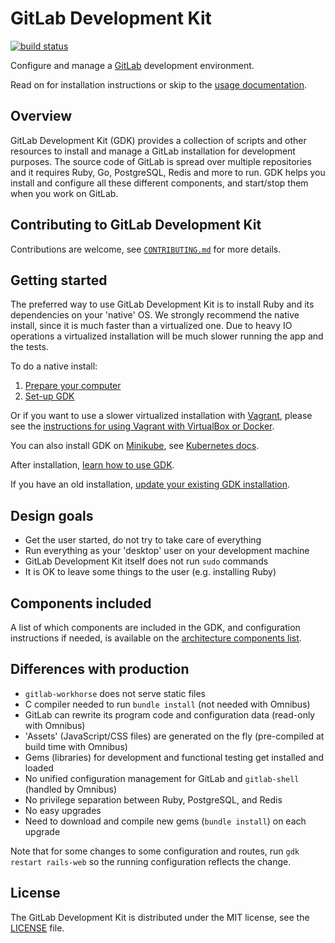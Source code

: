 # GitLab Development Kit

[![build status](https://gitlab.com/gitlab-org/gitlab-development-kit/badges/master/pipeline.svg)](https://gitlab.com/gitlab-org/gitlab-development-kit/pipelines)

Configure and manage a [GitLab](https://about.gitlab.com) development
environment.

Read on for installation instructions or skip to the [usage documentation](doc/howto/index.md).

## Overview

GitLab Development Kit (GDK) provides a collection of scripts and
other resources to install and manage a GitLab installation for
development purposes. The source code of GitLab is spread over
multiple repositories and it requires Ruby, Go, PostgreSQL, Redis
and more to run. GDK helps you install and configure all these
different components, and start/stop them when you work on GitLab.

## Contributing to GitLab Development Kit

Contributions are welcome, see [`CONTRIBUTING.md`](CONTRIBUTING.md)
for more details.

## Getting started

The preferred way to use GitLab Development Kit is to install Ruby and its
dependencies on your 'native' OS. We strongly recommend the native install,
since it is much faster than a virtualized one. Due to heavy IO operations a
virtualized installation will be much slower running the app and the tests.

To do a native install:

1. [Prepare your computer](doc/prepare.md)
1. [Set-up GDK](doc/index.md)

Or if you want to use a slower virtualized installation with [Vagrant](https://www.vagrantup.com/),
please see the [instructions for using Vagrant with VirtualBox or Docker](doc/howto/vagrant.md).

You can also install GDK on [Minikube](https://github.com/kubernetes/minikube),
see [Kubernetes docs](doc/kubernetes.md).

After installation, [learn how to use GDK](doc/howto/index.md).

If you have an old installation, [update your existing GDK installation](doc/index.md#update-gdk).

## Design goals

- Get the user started, do not try to take care of everything
- Run everything as your 'desktop' user on your development machine
- GitLab Development Kit itself does not run `sudo` commands
- It is OK to leave some things to the user (e.g. installing Ruby)

## Components included

A list of which components are included in the GDK, and configuration instructions if needed,
is available on the [architecture components list](https://docs.gitlab.com/ee/development/architecture.html#component-list).

## Differences with production

- `gitlab-workhorse` does not serve static files
- C compiler needed to run `bundle install` (not needed with Omnibus)
- GitLab can rewrite its program code and configuration data (read-only with
  Omnibus)
- 'Assets' (JavaScript/CSS files) are generated on the fly (pre-compiled at
  build time with Omnibus)
- Gems (libraries) for development and functional testing get installed and
  loaded
- No unified configuration management for GitLab and `gitlab-shell`
  (handled by Omnibus)
- No privilege separation between Ruby, PostgreSQL, and Redis
- No easy upgrades
- Need to download and compile new gems (`bundle install`) on each upgrade

Note that for some changes to some configuration and routes, run
`gdk restart rails-web` so the running configuration reflects the change.

## License

The GitLab Development Kit is distributed under the MIT license,
see the [LICENSE](LICENSE) file.
